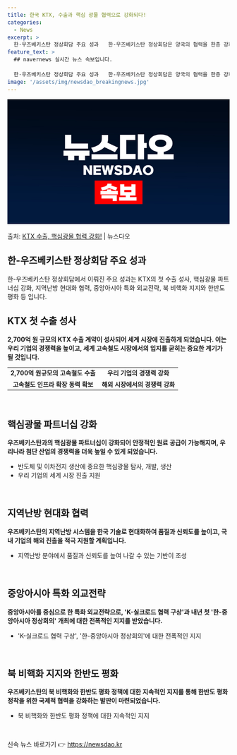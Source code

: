 ```yaml
---
title: 한국 KTX, 수출과 핵심 광물 협력으로 강화되다!
categories:
  - News
excerpt: >
  한·우즈베키스탄 정상회담 주요 성과   한-우즈베키스탄 정상회담은 양국의 협력을 한층 강화하는 중요한 계기가…
feature_text: >
  ## navernews 실시간 뉴스 속보입니다.

  한·우즈베키스탄 정상회담 주요 성과   한-우즈베키스탄 정상회담은 양국의 협력을 한층 강화하는 중요한 계기가…
image: '/assets/img/newsdao_breakingnews.jpg'
---
```


![뉴스다오 속보](/assets/img/newsdao_breakingnews.jpg)

<p>출처: <a href="https://newsdao.kr/4261" rel="dofollow">KTX 수출, 핵심광물 협력 강화!</a> | 뉴스다오</p>

<h2 data-ke-size="size26">한-우즈베키스탄 정상회담 주요 성과</h2>
한-우즈베키스탄 정상회담에서 이뤄진 주요 성과는 KTX의 첫 수출 성사, 핵심광물 파트너십 강화, 지역난방 현대화 협력, 중앙아시아 특화 외교전략, 북 비핵화 지지와 한반도 평화 등 입니다.

<h2 data-ke-size="size26">KTX 첫 수출 성사</h2>
<strong>2,700억 원 규모의 KTX 수출 계약이 성사되어 세계 시장에 진출하게 되었습니다. 이는 우리 기업의 경쟁력을 높이고, 세계 고속철도 시장에서의 입지를 굳히는 중요한 계기가 될 것입니다.</strong>
<table>
  <tr>
    <td style="text-align: center; height: 17px;"><b>2,700억 원규모의 고속철도 수출</b></td>
    <td style="text-align: center; height: 17px;"><b>우리 기업의 경쟁력 강화</b></td>
  </tr>
  <tr>
    <td style="text-align: center; height: 17px;"><b>고속철도 인프라 확장 동력 확보</b></td>
    <td style="text-align: center; height: 17px;"><b>해외 시장에서의 경쟁력 강화</b></td>
  </tr>
</table>

<p data-ke-size="size16">&nbsp;</p>

<h2 data-ke-size="size26">핵심광물 파트너십 강화</h2>
<strong>우즈베키스탄과의 핵심광물 파트너십이 강화되어 안정적인 원료 공급이 가능해지며, 우리나라 첨단 산업의 경쟁력을 더욱 높일 수 있게 되었습니다.</strong>
<ul>
  <li>반도체 및 이차전지 생산에 중요한 핵심광물 탐사, 개발, 생산</li>
  <li>우리 기업의 세계 시장 진출 지원</li>
</ul>

<p data-ke-size="size16">&nbsp;</p>

<h2 data-ke-size="size26">지역난방 현대화 협력</h2>
<strong>우즈베키스탄의 지역난방 시스템을 한국 기술로 현대화하여 품질과 신뢰도를 높이고, 국내 기업의 해외 진출을 적극 지원할 계획입니다.</strong>
<ul>
  <li>지역난방 분야에서 품질과 신뢰도를 높여 나갈 수 있는 기반이 조성</li>
</ul>

<p data-ke-size="size16">&nbsp;</p>

<h2 data-ke-size="size26">중앙아시아 특화 외교전략</h2>
<strong>중앙아시아를 중심으로 한 특화 외교전략으로, 'K-실크로드 협력 구상'과 내년 첫 '한-중앙아시아 정상회의' 개최에 대한 전폭적인 지지를 받았습니다.</strong>
<ul>
  <li>'K-실크로드 협력 구상', '한-중앙아시아 정상회의'에 대한 전폭적인 지지</li>
</ul>

<p data-ke-size="size16">&nbsp;</p>

<h2 data-ke-size="size26">북 비핵화 지지와 한반도 평화</h2>
<strong>우즈베키스탄의 북 비핵화와 한반도 평화 정책에 대한 지속적인 지지를 통해 한반도 평화 정착을 위한 국제적 협력을 강화하는 발판이 마련되었습니다.</strong>
<ul>
  <li>북 비핵화와 한반도 평화 정책에 대한 지속적인 지지</li>
</ul>

<p data-ke-size="size16">&nbsp;</p> 

신속 뉴스 바로가기 👉 <a href="https://newsdao.kr" rel="dofollow">https://newsdao.kr</a>


